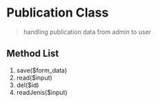 # Publication Class

> handling publication data from admin to user

## Method List

1. save($form_data)
2. read($input)
3. del($id)
4. readJenis($input)
